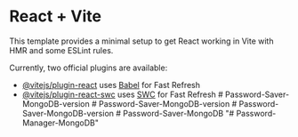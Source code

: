# React + Vite

This template provides a minimal setup to get React working in Vite with HMR and some ESLint rules.

Currently, two official plugins are available:

- [@vitejs/plugin-react](https://github.com/vitejs/vite-plugin-react/blob/main/packages/plugin-react/README.md) uses [Babel](https://babeljs.io/) for Fast Refresh
- [@vitejs/plugin-react-swc](https://github.com/vitejs/vite-plugin-react-swc) uses [SWC](https://swc.rs/) for Fast Refresh
#   P a s s w o r d - S a v e r - M o n g o D B - v e r s i o n  
 #   P a s s w o r d - S a v e r - M o n g o D B - v e r s i o n  
 #   P a s s w o r d - S a v e r - M o n g o D B - v e r s i o n  
 #   P a s s w o r d - S a v e r - M o n g o D B  
 "# Password-Manager-MongoDB" 
